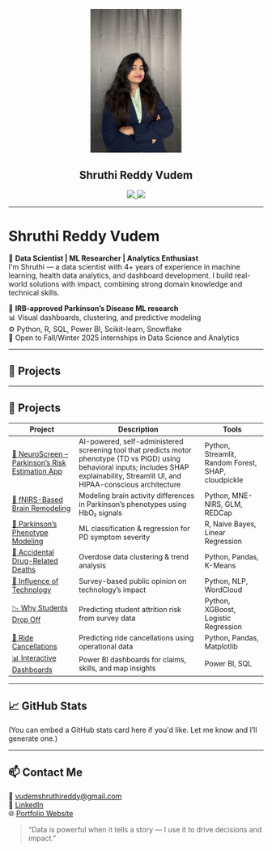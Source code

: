<p align="center">
  <img src="profile.jpg" width="180" />
</p>

<h2 align="center">Shruthi Reddy Vudem</h2>

<p align="center">
  <a href="https://v0-open-vercel-app.vercel.app/" target="_blank">
    <img src="https://img.shields.io/badge/🌐-My%20Portfolio-blue?style=for-the-badge" />
  </a>
  <a href="https://www.linkedin.com/in/shruthireddyvudem/" target="_blank">
    <img src="https://img.shields.io/badge/🔗-LinkedIn-blueviolet?style=for-the-badge" />
  </a>
</p>

---

# Shruthi Reddy Vudem

💼 **Data Scientist | ML Researcher | Analytics Enthusiast**  
I'm Shruthi — a data scientist with 4+ years of experience in machine learning, health data analytics, and dashboard development. I build real-world solutions with impact, combining strong domain knowledge and technical skills.

🔬 **IRB-approved Parkinson’s Disease ML research**  
📊 Visual dashboards, clustering, and predictive modeling  
⚙️ Python, R, SQL, Power BI, Scikit-learn, Snowflake  
🔎 Open to Fall/Winter 2025 internships in Data Science and Analytics

---

## 🚀 Projects

---

## 🚀 Projects

| Project | Description | Tools |
|--------|-------------|--------|
| [🧠 NeuroScreen – Parkinson’s Risk Estimation App](https://github.com/Shruthi973/NeuroScreen-App) | AI-powered, self-administered screening tool that predicts motor phenotype (TD vs PIGD) using behavioral inputs; includes SHAP explainability, Streamlit UI, and HIPAA-conscious architecture | Python, Streamlit, Random Forest, SHAP, cloudpickle |
| [🧠 fNIRS-Based Brain Remodeling](https://github.com/Shruthi973/fNIRS-Modeling) | Modeling brain activity differences in Parkinson’s phenotypes using HbO₂ signals | Python, MNE-NIRS, GLM, REDCap |
| [🧪 Parkinson’s Phenotype Modeling](https://github.com/Shruthi973/Parkinsons-Phenotype-Modeling) | ML classification & regression for PD symptom severity | R, Naive Bayes, Linear Regression |
| [💊 Accidental Drug-Related Deaths](https://github.com/Shruthi973/Drug-Overdose-KMeans) | Overdose data clustering & trend analysis | Python, Pandas, K-Means |
| [💬 Influence of Technology](https://github.com/Shruthi973/Influence-of-Technology-on-Behavior) | Survey-based public opinion on technology’s impact | Python, NLP, WordCloud |
| [📉 Why Students Drop Off](https://github.com/Shruthi973/Drop-Off-Prediction) | Predicting student attrition risk from survey data | Python, XGBoost, Logistic Regression |
| [🚕 Ride Cancellations](https://github.com/Shruthi973/Ride-Cancellation-Model) | Predicting ride cancellations using operational data | Python, Pandas, Matplotlib |
| [📊 Interactive Dashboards](https://github.com/Shruthi973/Excelerate-Dashboard) | Power BI dashboards for claims, skills, and map insights | Power BI, SQL |

---

## 📈 GitHub Stats  
(You can embed a GitHub stats card here if you'd like. Let me know and I’ll generate one.)

---

## 📫 Contact Me  
📧 vudemshruthireddy@gmail.com  
🔗 [LinkedIn](https://www.linkedin.com/in/shruthi-reddy-vudem1410)  
🌐 [Portfolio Website](https://yourwebsite.com)  

> “Data is powerful when it tells a story — I use it to drive decisions and impact.”
